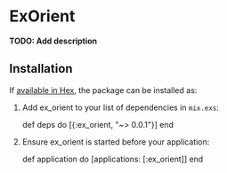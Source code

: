 # ExOrient

**TODO: Add description**

## Installation

If [available in Hex](https://hex.pm/docs/publish), the package can be installed as:

  1. Add ex_orient to your list of dependencies in `mix.exs`:

        def deps do
          [{:ex_orient, "~> 0.0.1"}]
        end

  2. Ensure ex_orient is started before your application:

        def application do
          [applications: [:ex_orient]]
        end

